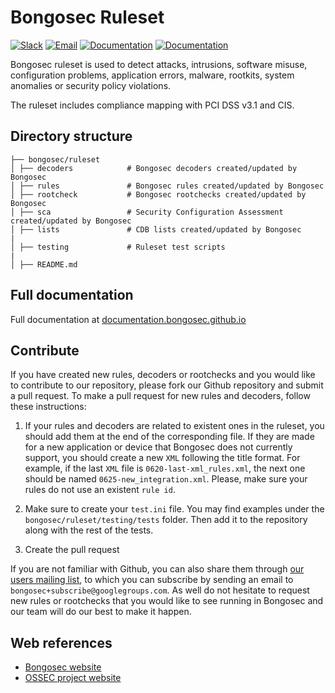 # Bongosec Ruleset

[![Slack](https://img.shields.io/badge/slack-join-blue.svg)](https://bongosec.github.io/community/join-us-on-slack/)
[![Email](https://img.shields.io/badge/email-join-blue.svg)](https://groups.google.com/forum/#!forum/bongosec)
[![Documentation](https://img.shields.io/badge/docs-view-green.svg)](https://documentation.bongosec.github.io)
[![Documentation](https://img.shields.io/badge/web-view-green.svg)](https://bongosec.github.io)

Bongosec ruleset is used to detect attacks, intrusions, software misuse, configuration problems, application errors, malware, rootkits, system anomalies or security policy violations.

The ruleset includes compliance mapping with PCI DSS v3.1 and CIS.

## Directory structure

    ├── bongosec/ruleset
    │ ├── decoders            # Bongosec decoders created/updated by Bongosec
    │ ├── rules               # Bongosec rules created/updated by Bongosec
    │ ├── rootcheck           # Bongosec rootchecks created/updated by Bongosec
    │ ├── sca                 # Security Configuration Assessment created/updated by Bongosec
    │ ├── lists               # CDB lists created/updated by Bongosec
    |
    │ ├── testing             # Ruleset test scripts
    |
    │ ├── README.md

## Full documentation

Full documentation at [documentation.bongosec.github.io](https://documentation.bongosec.github.io/current/user-manual/ruleset/index.html)

## Contribute

If you have created new rules, decoders or rootchecks and you would like to contribute to our repository, please fork our Github repository and submit a pull request. To make a pull request for new rules and decoders, follow these instructions:

1. If your rules and decoders are related to existent ones in the ruleset, you should add them at the end of the corresponding file. If they are made for a new application or device that Bongosec does not currently support, you should create a new `XML` following the title format. For example, if the last `XML` file is `0620-last-xml_rules.xml`, the next one should be named `0625-new_integration.xml`. Please, make sure your rules do not use an existent `rule id`.

2. Make sure to create your `test.ini` file. You may find examples under the `bongosec/ruleset/testing/tests` folder. Then add it to the repository along with the rest of the tests.

3. Create the pull request

If you are not familiar with Github, you can also share them through [our users mailing list](https://groups.google.com/d/forum/bongosec), to which you can subscribe by sending an email to `bongosec+subscribe@googlegroups.com`. As well do not hesitate to request new rules or rootchecks that you would like to see running in Bongosec and our team will do our best to make it happen.

## Web references

* [Bongosec website](http://bongosec.github.io)
* [OSSEC project website](http://ossec.github.io)
